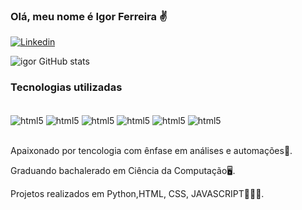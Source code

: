 
### Olá, meu nome é Igor Ferreira ✌️

[![Linkedin](https://img.shields.io/badge/Linkerd-2BEDA7.svg?style=for-the-badge&logo=Linkerd&logoColor=white)](https://www.linkedin.com/in/igor-ferreira-de-souza-lobo-4119a0346/)

![igor GitHub stats](https://github-readme-stats.vercel.app/api?username=igor-lob&show_icons=true&theme=synthwave)

### Tecnologias utilizadas 

<div style="display: inline_block"><br/>
<img align="center" alt="html5" src="https://img.shields.io/badge/HTML5-E34F26.svg?style=for-the-badge&logo=HTML5&logoColor=white"/>
<img align="center" alt="html5" src="https://img.shields.io/badge/Python-3776AB.svg?style=for-the-badge&logo=Python&logoColor=white"/>
<img align="center" alt="html5" src="https://img.shields.io/badge/MySQL-4479A1.svg?style=for-the-badge&logo=MySQL&logoColor=white"/>
<img align="center" alt="html5" src="https://img.shields.io/badge/Anaconda-44A833.svg?style=for-the-badge&logo=Anaconda&logoColor=white"/>
<img align="center" alt="html5" src="https://img.shields.io/badge/PyCharm-000000.svg?style=for-the-badge&logo=PyCharm&logoColor=white"/>
<img align="center" alt="html5" src="https://img.shields.io/badge/CSS-663399.svg?style=for-the-badge&logo=CSS&logoColor=white"/>
</div><br/>

Apaixonado por tencologia com ênfase em análises e automações🤖.

Graduando bachalerado em Ciência da Computação🖥️.

Projetos realizados em Python,HTML, CSS, JAVASCRIPT👨🏼‍💻.










